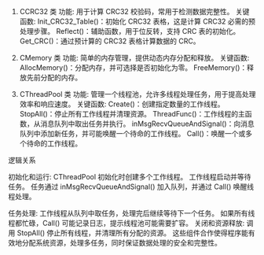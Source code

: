 1. CCRC32 类
功能:
用于计算 CRC32 校验码，常用于检测数据完整性。
关键函数:
Init_CRC32_Table()：初始化 CRC32 表格，这是计算 CRC32 必需的预处理步骤。
Reflect()：辅助函数，用于位反转，支持 CRC 表的初始化。
Get_CRC()：通过预计算的 CRC32 表格计算数据的 CRC。


2. CMemory 类
功能:
简单的内存管理，提供动态内存分配和释放。
关键函数:
AllocMemory()：分配内存，并可选择是否初始化为零。
FreeMemory()：释放先前分配的内存。


3. CThreadPool 类
功能:
管理一个线程池，允许多线程处理任务，用于提高处理效率和响应速度。
关键函数:
Create()：创建指定数量的工作线程。
StopAll()：停止所有工作线程并清理资源。
ThreadFunc()：工作线程的主函数，从消息队列中取出任务并执行。
inMsgRecvQueueAndSignal()：向消息队列中添加新任务，并可能唤醒一个待命的工作线程。
Call()：唤醒一个或多个待命的工作线程。


逻辑关系

初始化和运行:
CThreadPool 初始化时创建多个工作线程。
工作线程启动并等待任务。
任务通过 inMsgRecvQueueAndSignal() 加入队列，并通过 Call() 唤醒线程处理。

任务处理:
工作线程从队列中取任务，处理完后继续等待下一个任务。
如果所有线程都忙碌，Call() 可能记录日志，提示线程池可能需要扩容。
关闭和资源释放:
调用 StopAll() 停止所有线程，并清理所有分配的资源。
这些组件合作使得程序能有效地分配系统资源，处理多任务，同时保证数据处理的安全和完整性。